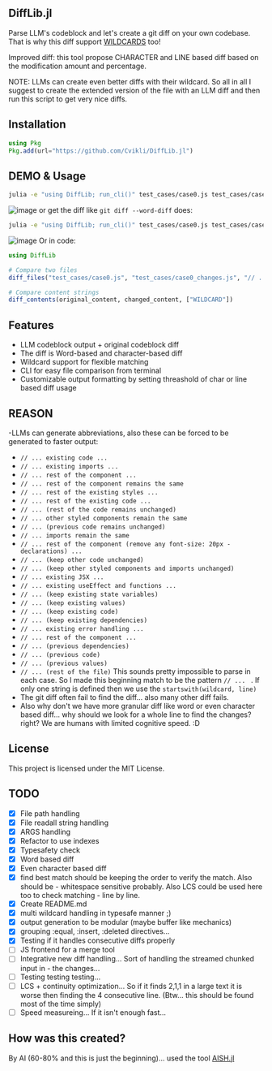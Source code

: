 ## DiffLib.jl

Parse LLM's codeblock and let's create a git diff on your own codebase. That is why this diff support [WILDCARDS](https://github.com/Cvikli/DiffLib.jl?tab=readme-ov-file#reason) too! 

Improved diff: this tool propose CHARACTER and LINE based diff based on the modification amount and percentage. 

NOTE: LLMs can create even better diffs with their wildcard. So all in all I suggest to create the extended version of the file with an LLM diff and then run this script to get very nice diffs. 

## Installation

```julia
using Pkg
Pkg.add(url="https://github.com/Cvikli/DiffLib.jl")
```

## DEMO & Usage
```sh
julia -e "using DiffLib; run_cli()" test_cases/case0.js test_cases/case0_changes.js -d
```
![image](https://github.com/user-attachments/assets/1439067e-4ba2-43a9-a6bd-8d3339170a43)
or get the diff like `git diff --word-diff` does:
```sh
julia -e "using DiffLib; run_cli()" test_cases/case0.js test_cases/case0_changes.js
```
![image](https://github.com/user-attachments/assets/7fdd5602-149d-4ab0-830b-4550050c5a96)
Or in code:
```julia
using DiffLib

# Compare two files
diff_files("test_cases/case0.js", "test_cases/case0_changes.js", "// ... ")

# Compare content strings
diff_contents(original_content, changed_content, ["WILDCARD"])
```

## Features
- LLM codeblock output + original codeblock diff
- The diff is Word-based and character-based diff
- Wildcard support for flexible matching
- CLI for easy file comparison from terminal
- Customizable output formatting by setting threashold of char or line based diff usage


## REASON
-LLMs can generate abbreviations, also these can be forced to be generated to faster output:
  - `// ... existing code ...`
  - `// ... existing imports ...`
  - `// ... rest of the component ...`
  - `// ... rest of the component remains the same`
  - `// ... rest of the existing styles ...`
  - `// ... rest of the existing code ...`
  - `// ... (rest of the code remains unchanged)`
  - `// ... other styled components remain the same`
  - `// ... (previous code remains unchanged)`
  - `// ... imports remain the same`
  - `// ... rest of the component (remove any font-size: 20px - declarations) ...`
  - `// ... (keep other code unchanged)`
  - `// ... (keep other styled components and imports unchanged)`
  - `// ... existing JSX ...`
  - `// ... existing useEffect and functions ...`
  - `// ... (keep existing state variables)`
  - `// ... (keep existing values)`
  - `// ... (keep existing code)`
  - `// ... (keep existing dependencies)`
  - `// ... existing error handling ...`  
  - `// ... rest of the component ...`
  - `// ... (previous dependencies)`
  - `// ... (previous code)`
  - `// ... (previous values)`
  - `// ... (rest of the file)`
This sounds pretty impossible to parse in each case. So I made this beginning match to be the pattern `// ... ` . If only one string is defined then we use the `startswith(wildcard, line)` 
- The git diff often fail to find the diff... also many other diff fails. 
- Also why don't we have more granular diff like word or even character based diff... why should we look for a whole line to find the changes? right? We are humans with limited cognitive speed. :D

## License

This project is licensed under the MIT License.


## TODO
- [x] File path handling
- [x] File readall string handling
- [x] ARGS handling
- [x] Refactor to use indexes
- [x] Typesafety check
- [x] Word based diff
- [x] Even character based diff
- [x] find best match should be keeping the order to verify the match. Also should be - whitespace sensitive probably. Also LCS could be used here too to check matching - line by line.
- [x] Create README.md
- [x] multi wildcard handling in typesafe manner ;)
- [x] output generation to be modular (maybe buffer like mechanics)
- [x] grouping :equal, :insert, :deleted directives...
- [x] Testing if it handles consecutive diffs properly
- [ ] JS frontend for a merge tool
- [ ] Integrative new diff handling... Sort of handling the streamed chunked input in - the changes...
- [ ] Testing testing testing...
- [ ] LCS + continuity optimization... So if it finds 2,1,1 in a large text it is worse then finding the 4 consecutive line. (Btw... this should be found most of the time simply)
- [ ] Speed measureing... If it isn't enough fast...

## How was this created?
By AI (60-80% and this is just the beginning)... used the tool [AISH.jl](https://github.com/Cvikli/AISH.jl)
